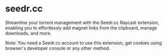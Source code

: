 # seedr.cc

Streamline your torrent management with the Seedr.cc Raycast extension, enabling you to effortlessly add magnet links from the clipboard, manage downloads, and more.

Note: You need a Seedr.cc account to use this extension, get cookies using browser's developer console or any other method.
